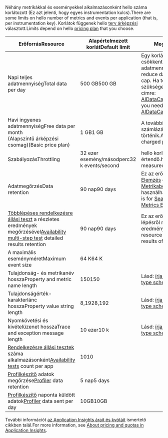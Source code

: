 <span data-ttu-id="2ad68-101">Néhány metrikákkal és eseményekkel alkalmazásonként hello száma korlátozott (Ez azt jelenti, hogy egyes instrumentation kulcs).</span><span class="sxs-lookup"><span data-stu-id="2ad68-101">There are some limits on hello number of metrics and events per application (that is, per instrumentation key).</span></span> <span data-ttu-id="2ad68-102">Korlátok függenek hello [terv árképzési](https://azure.microsoft.com/pricing/details/application-insights/) választott.</span><span class="sxs-lookup"><span data-stu-id="2ad68-102">Limits depend on hello [pricing plan](https://azure.microsoft.com/pricing/details/application-insights/) that you choose.</span></span>

| <span data-ttu-id="2ad68-103">**Erőforrás**</span><span class="sxs-lookup"><span data-stu-id="2ad68-103">**Resource**</span></span> | <span data-ttu-id="2ad68-104">**Alapértelmezett korlát**</span><span class="sxs-lookup"><span data-stu-id="2ad68-104">**Default limit**</span></span> | <span data-ttu-id="2ad68-105">**Megjegyzés**</span><span class="sxs-lookup"><span data-stu-id="2ad68-105">**Note**</span></span>
| --- | --- | --- |
| <span data-ttu-id="2ad68-106">Napi teljes adatmennyiség</span><span class="sxs-lookup"><span data-stu-id="2ad68-106">Total data per day</span></span> | <span data-ttu-id="2ad68-107">500 GB</span><span class="sxs-lookup"><span data-stu-id="2ad68-107">500 GB</span></span> | <span data-ttu-id="2ad68-108">Egy korlát beállításával csökkenthető az adatmennyiség.</span><span class="sxs-lookup"><span data-stu-id="2ad68-108">You can reduce data by setting a cap.</span></span> <span data-ttu-id="2ad68-109">Ha többre van szüksége, írjon a következő címre: AIDataCap@microsoft.com</span><span class="sxs-lookup"><span data-stu-id="2ad68-109">If you need more, mail AIDataCap@microsoft.com.</span></span>
| <span data-ttu-id="2ad68-110">Havi ingyenes adatmennyiség</span><span class="sxs-lookup"><span data-stu-id="2ad68-110">Free data per month</span></span><br/> <span data-ttu-id="2ad68-111">(Alapszintű árképzési csomag)</span><span class="sxs-lookup"><span data-stu-id="2ad68-111">(Basic price plan)</span></span> | <span data-ttu-id="2ad68-112">1 GB</span><span class="sxs-lookup"><span data-stu-id="2ad68-112">1 GB</span></span> | <span data-ttu-id="2ad68-113">A további adatok számlázása GB-onként történik.</span><span class="sxs-lookup"><span data-stu-id="2ad68-113">Additional data is charged per gigabyte.</span></span>
| <span data-ttu-id="2ad68-114">Szabályozás</span><span class="sxs-lookup"><span data-stu-id="2ad68-114">Throttling</span></span> | <span data-ttu-id="2ad68-115">32 ezer esemény/másodperc</span><span class="sxs-lookup"><span data-stu-id="2ad68-115">32 k events/second</span></span> | <span data-ttu-id="2ad68-116">hello korlát egy percben értendő.</span><span class="sxs-lookup"><span data-stu-id="2ad68-116">hello limit is measured over a minute.</span></span>
| <span data-ttu-id="2ad68-117">Adatmegőrzés</span><span class="sxs-lookup"><span data-stu-id="2ad68-117">Data retention</span></span> | <span data-ttu-id="2ad68-118">90 nap</span><span class="sxs-lookup"><span data-stu-id="2ad68-118">90 days</span></span> | <span data-ttu-id="2ad68-119">Ez az erőforrás a [Keresés](../articles/application-insights/app-insights-diagnostic-search.md), [Elemzés](../articles/application-insights/app-insights-analytics.md) és [Metrikaböngésző](../articles/application-insights/app-insights-metrics-explorer.md) esetén használható.</span><span class="sxs-lookup"><span data-stu-id="2ad68-119">This resource is for [Search](../articles/application-insights/app-insights-diagnostic-search.md), [Analytics](../articles/application-insights/app-insights-analytics.md), and [Metrics Explorer](../articles/application-insights/app-insights-metrics-explorer.md).</span></span>
| <span data-ttu-id="2ad68-120">[Többlépéses rendelkezésre állási teszt](../articles/application-insights/app-insights-monitor-web-app-availability.md#multi-step-web-tests) a részletes eredmények megőrzésével</span><span class="sxs-lookup"><span data-stu-id="2ad68-120">[Availability multi-step test](../articles/application-insights/app-insights-monitor-web-app-availability.md#multi-step-web-tests) detailed results retention</span></span> | <span data-ttu-id="2ad68-121">90 nap</span><span class="sxs-lookup"><span data-stu-id="2ad68-121">90 days</span></span> | <span data-ttu-id="2ad68-122">Ez az erőforrás minden lépésről részletes eredményeket biztosít.</span><span class="sxs-lookup"><span data-stu-id="2ad68-122">This resource provides detailed results of each step.</span></span>
| <span data-ttu-id="2ad68-123">A maximális eseményméret</span><span class="sxs-lookup"><span data-stu-id="2ad68-123">Maximum event size</span></span> | <span data-ttu-id="2ad68-124">64 K</span><span class="sxs-lookup"><span data-stu-id="2ad68-124">64 K</span></span> | 
| <span data-ttu-id="2ad68-125">Tulajdonság- és metrikanév hossza</span><span class="sxs-lookup"><span data-stu-id="2ad68-125">Property and metric name length</span></span> | <span data-ttu-id="2ad68-126">150</span><span class="sxs-lookup"><span data-stu-id="2ad68-126">150</span></span> | <span data-ttu-id="2ad68-127">Lásd: [írja be a sémák](https://github.com/Microsoft/ApplicationInsights-Home/blob/master/EndpointSpecs/Schemas/Docs/)</span><span class="sxs-lookup"><span data-stu-id="2ad68-127">See [type schemas](https://github.com/Microsoft/ApplicationInsights-Home/blob/master/EndpointSpecs/Schemas/Docs/)</span></span>
| <span data-ttu-id="2ad68-128">Tulajdonságérték-karakterlánc hossza</span><span class="sxs-lookup"><span data-stu-id="2ad68-128">Property value string length</span></span> | <span data-ttu-id="2ad68-129">8,192</span><span class="sxs-lookup"><span data-stu-id="2ad68-129">8,192</span></span> | <span data-ttu-id="2ad68-130">Lásd: [írja be a sémák](https://github.com/Microsoft/ApplicationInsights-Home/blob/master/EndpointSpecs/Schemas/Docs/)</span><span class="sxs-lookup"><span data-stu-id="2ad68-130">See [type schemas](https://github.com/Microsoft/ApplicationInsights-Home/blob/master/EndpointSpecs/Schemas/Docs/)</span></span>
| <span data-ttu-id="2ad68-131">Nyomkövetési és kivételüzenet hossza</span><span class="sxs-lookup"><span data-stu-id="2ad68-131">Trace and exception message length</span></span> | <span data-ttu-id="2ad68-132">10 ezer</span><span class="sxs-lookup"><span data-stu-id="2ad68-132">10 k</span></span> | <span data-ttu-id="2ad68-133">Lásd: [írja be a sémák](https://github.com/Microsoft/ApplicationInsights-Home/blob/master/EndpointSpecs/Schemas/Docs/)</span><span class="sxs-lookup"><span data-stu-id="2ad68-133">See [type schemas](https://github.com/Microsoft/ApplicationInsights-Home/blob/master/EndpointSpecs/Schemas/Docs/)</span></span>
| <span data-ttu-id="2ad68-134">[Rendelkezésre állási tesztek](../articles/application-insights/app-insights-monitor-web-app-availability.md) száma alkalmazásonként</span><span class="sxs-lookup"><span data-stu-id="2ad68-134">[Availability tests](../articles/application-insights/app-insights-monitor-web-app-availability.md) count per app</span></span>  | <span data-ttu-id="2ad68-135">10</span><span class="sxs-lookup"><span data-stu-id="2ad68-135">10</span></span> |
| <span data-ttu-id="2ad68-136">[Profilkészítő](../articles/application-insights/app-insights-profiler.md) adatok megőrzése</span><span class="sxs-lookup"><span data-stu-id="2ad68-136">[Profiler](../articles/application-insights/app-insights-profiler.md) data retention</span></span> | <span data-ttu-id="2ad68-137">5 nap</span><span class="sxs-lookup"><span data-stu-id="2ad68-137">5 days</span></span> |
| <span data-ttu-id="2ad68-138">[Profilkészítő](../articles/application-insights/app-insights-profiler.md) naponta küldött adatok</span><span class="sxs-lookup"><span data-stu-id="2ad68-138">[Profiler](../articles/application-insights/app-insights-profiler.md) data sent per day</span></span> | <span data-ttu-id="2ad68-139">10GB</span><span class="sxs-lookup"><span data-stu-id="2ad68-139">10GB</span></span> |

<span data-ttu-id="2ad68-140">További információt [az Application Insights árait és kvótáit](../articles/application-insights/app-insights-pricing.md) ismertető cikkben talál.</span><span class="sxs-lookup"><span data-stu-id="2ad68-140">For more information, see [About pricing and quotas in Application Insights](../articles/application-insights/app-insights-pricing.md).</span></span>

